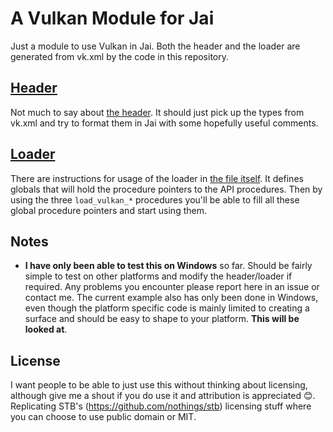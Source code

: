# A Vulkan Module for Jai

Just a module to use Vulkan in Jai. Both the header and the loader are generated from vk.xml by the code in this repository.

## [Header](vulkan_header.jai)

Not much to say about [the header](vulkan_header.jai). It should just pick up the types from vk.xml and try to format them in Jai with some hopefully useful comments.

## [Loader](vulkan_loader.jai)

There are instructions for usage of the loader in [the file itself](vulkan_loader.jai). It defines globals that will hold the procedure pointers to the API procedures. Then by using the three `load_vulkan_*` procedures you'll be able to fill all these global procedure pointers and start using them.

## Notes

- **I have only been able to test this on Windows** so far. Should be fairly simple to test on other platforms and modify the header/loader if required. Any problems you encounter please report here in an issue or contact me. The current example also has only been done in Windows, even though the platform specific code is mainly limited to creating a surface and should be easy to shape to your platform. **This will be looked at**.

## License

I want people to be able to just use this without thinking about licensing, although give me a shout if you do use it and attribution is appreciated 😊. Replicating STB's (https://github.com/nothings/stb) licensing stuff where you can choose to use public domain or MIT.
